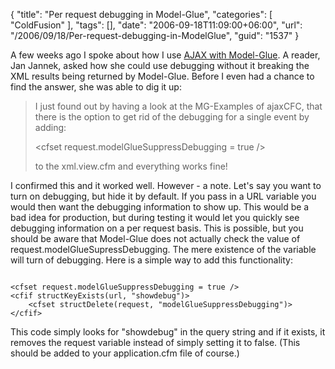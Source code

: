 {
	"title": "Per request debugging in Model-Glue",
	"categories": [
		"ColdFusion"
	],
	"tags": [],
	"date": "2006-09-18T11:09:00+06:00",
	"url": "/2006/09/18/Per-request-debugging-in-ModelGlue",
	"guid": "1537"
}

A few weeks ago I spoke about how I use <a href="http://ray.camdenfamily.com/index.cfm/2006/8/22/Using-AJAX-with-ModelGlue">AJAX with Model-Glue</a>. A reader, Jan Jannek, asked how she could use debugging without it breaking the XML results being returned by Model-Glue. Before I even had a chance to find the answer, she was able to dig it up:

<blockquote>
I just found out by having a look at the MG-Examples of ajaxCFC, that there is the option to get rid of the debugging for a single event by adding:

&lt;cfset request.modelGlueSuppressDebugging = true /&gt;

to the xml.view.cfm and everything works fine!
</blockquote>

I confirmed this and it worked well. However - a note. Let's say you want to turn on debugging, but hide it by default. If you pass in a URL variable you would then want the debugging information to show up. This would be a bad idea for production, but during testing it would let you quickly see debugging information on a per request basis. This is possible, but you should be aware that Model-Glue does not actually check the value of request.modelGlueSupressDebugging. The mere existence of the variable will turn of debugging. Here is a simple way to add this functionality:

<code>
&lt;cfset request.modelGlueSuppressDebugging = true /&gt;
&lt;cfif structKeyExists(url, "showdebug")&gt;
	&lt;cfset structDelete(request, "modelGlueSuppressDebugging")&gt;
&lt;/cfif&gt;
</code>

This code simply looks for "showdebug" in the query string and if it exists, it removes the request variable instead of simply setting it to false. (This should be added to your application.cfm file of course.)
